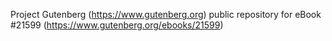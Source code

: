 Project Gutenberg (https://www.gutenberg.org) public repository for eBook #21599 (https://www.gutenberg.org/ebooks/21599)
